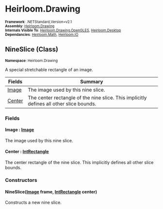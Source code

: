 # Heirloom.Drawing

<small>**Framework**: .NETStandard,Version=v2.1</small>  
<small>**Assembly**: [Heirloom.Drawing](../Heirloom.Drawing/Heirloom.Drawing.md)</small>  
<small>**Internals Visible To**: [Heirloom.Drawing.OpenGLES](../Heirloom.Drawing.OpenGLES/Heirloom.Drawing.OpenGLES.md), [Heirloom.Desktop](../Heirloom.Desktop/Heirloom.Desktop.md)</small>  
<small>**Dependancies**: [Heirloom.Math](../Heirloom.Math/Heirloom.Math.md), [Heirloom.IO](../Heirloom.IO/Heirloom.IO.md)</small>  

## NineSlice (Class)
<small>**Namespace**: Heirloom.Drawing</small>  

A special stretchable rectangle of an image.

| Fields                 | Summary                                                                                 |
|------------------------|-----------------------------------------------------------------------------------------|
| [Image](#IMA742F84D3)  | The image used by this nine slice.                                                      |
| [Center](#CEN7CD91D4B) | The center rectangle of the nine slice. This implicitly defines all other slice bounds. |

### Fields

#### <a name="IMA742F84D3"></a>Image : [Image](Heirloom.Drawing.Image.md)

The image used by this nine slice.

#### <a name="CEN7CD91D4B"></a>Center : [IntRectangle](../Heirloom.Math/Heirloom.Math.IntRectangle.md)

The center rectangle of the nine slice. This implicitly defines all other slice bounds.

### Constructors

#### NineSlice([Image](Heirloom.Drawing.Image.md) frame, [IntRectangle](../Heirloom.Math/Heirloom.Math.IntRectangle.md) center)

Constructs a new nine slice.

